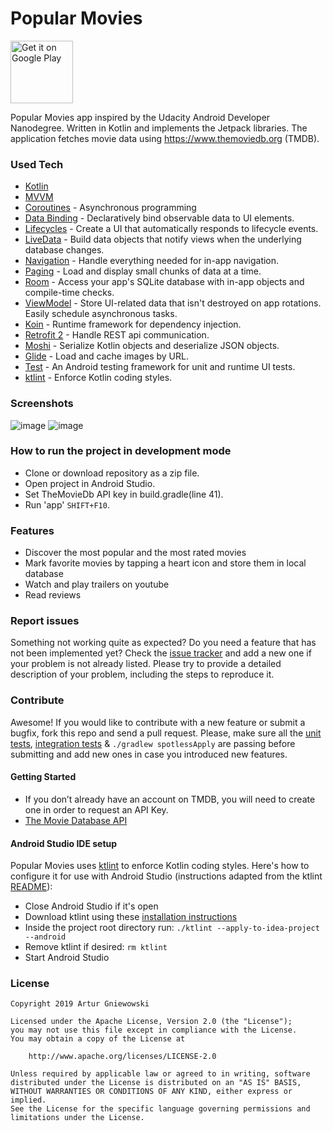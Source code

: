 # Popular Movies
<a href='https://play.google.com/store/apps/details?id=com.qartf.popularmovies'>
<img alt='Get it on Google Play' src='https://play.google.com/intl/en_us/badges/images/generic/en_badge_web_generic.png' width="auto" height="100"/></a>

Popular Movies app inspired by the Udacity Android Developer Nanodegree. Written in Kotlin and implements the Jetpack libraries.
The application fetches movie data using https://www.themoviedb.org (TMDB).


### Used Tech
* [Kotlin](https://kotlinlang.org/)
* [MVVM](https://developer.android.com/jetpack/docs/guide)
* [Coroutines](https://kotlinlang.org/docs/reference/coroutines-overview.html) - Asynchronous programming 
* [Data Binding](https://developer.android.com/topic/libraries/data-binding/) - Declaratively bind observable data to UI elements.
* [Lifecycles](https://developer.android.com/topic/libraries/architecture/lifecycle) - Create a UI that automatically responds to lifecycle events.
* [LiveData](https://developer.android.com/topic/libraries/architecture/livedata) - Build data objects that notify views when the underlying database changes.
* [Navigation](https://developer.android.com/guide/navigation/) - Handle everything needed for in-app navigation.
* [Paging](https://developer.android.com/topic/libraries/architecture/paging/) - Load and display small chunks of data at a time.
* [Room](https://developer.android.com/topic/libraries/architecture/room) - Access your app's SQLite database with in-app objects and compile-time checks.
* [ViewModel](https://developer.android.com/topic/libraries/architecture/viewmodel) - Store UI-related data that isn't destroyed on app rotations. Easily schedule asynchronous tasks.
* [Koin](https://insert-koin.io) - Runtime framework for dependency injection.
* [Retrofit 2](https://github.com/square/retrofit) - Handle REST api communication.
* [Moshi](https://github.com/square/moshi) - Serialize Kotlin objects and deserialize JSON objects.
* [Glide](https://github.com/bumptech/glide) - Load and cache images by URL.
* [Test](https://developer.android.com/training/testing/) - An Android testing framework for unit and runtime UI tests.
* [ktlint](https://ktlint.github.io/) - Enforce Kotlin coding styles.

### Screenshots
![image](https://user-images.githubusercontent.com/25232443/59937609-342be880-9453-11e9-957c-d324107db543.png)
![image](https://user-images.githubusercontent.com/25232443/59937627-3db55080-9453-11e9-9a2b-b62c49b23451.png)

### How to run the project in development mode
* Clone or download repository as a zip file.
* Open project in Android Studio.
* Set TheMovieDb API key in build.gradle(line 41).
* Run 'app' `SHIFT+F10`.


### Features
* Discover the most popular and the most rated movies
* Mark favorite movies by tapping a heart icon and store them in local database
* Watch and play trailers on youtube
* Read reviews


### Report issues
Something not working quite as expected? Do you need a feature that has not been implemented yet? Check the [issue tracker](https://github.com/QArtur99/PopularMovies_KT/issues) and add a new one if your problem is not already listed. Please try to provide a detailed description of your problem, including the steps to reproduce it.


### Contribute
Awesome! If you would like to contribute with a new feature or submit a bugfix, fork this repo and send a pull request. Please, make sure all the [unit tests](https://github.com/QArtur99/PopularMovies_KT/tree/master/app/src/test/java/com/qartf/popularmovies), [integration tests](https://github.com/QArtur99/PopularMovies_KT/tree/master/app/src/androidTest/java/com/qartf/popularmovies)  & `./gradlew spotlessApply` are passing before submitting and add new ones in case you introduced new features.

#### Getting Started
* If you don’t already have an account on TMDB, you will need to create one in order to request an API Key.
* [The Movie Database API](https://developers.themoviedb.org/3/getting-started/introduction)

#### Android Studio IDE setup 
Popular Movies uses [ktlint](https://ktlint.github.io/) to enforce Kotlin coding styles.
Here's how to configure it for use with Android Studio (instructions adapted from the ktlint [README](https://github.com/shyiko/ktlint/blob/master/README.md)):
* Close Android Studio if it's open
* Download ktlint using these [installation instructions](https://github.com/shyiko/ktlint/blob/master/README.md#installation)    
* Inside the project root directory run: `./ktlint --apply-to-idea-project --android`    
* Remove ktlint if desired: `rm ktlint`
* Start Android Studio

### License
    Copyright 2019 Artur Gniewowski
 
    Licensed under the Apache License, Version 2.0 (the "License");
    you may not use this file except in compliance with the License.
    You may obtain a copy of the License at
 
        http://www.apache.org/licenses/LICENSE-2.0
 
    Unless required by applicable law or agreed to in writing, software
    distributed under the License is distributed on an "AS IS" BASIS,
    WITHOUT WARRANTIES OR CONDITIONS OF ANY KIND, either express or implied.
    See the License for the specific language governing permissions and
    limitations under the License.

